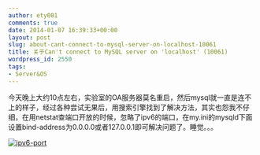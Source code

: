 ```yaml
---
author: ety001
comments: true
date: 2014-01-07 16:39:33+00:00
layout: post
slug: about-cant-connect-to-mysql-server-on-localhost-10061
title: 关于Can't connect to MySQL server on 'localhost' (10061)
wordpress_id: 2550
tags:
- Server&OS
---
```


今天晚上大约10点左右，实验室的OA服务器莫名重启，然后mysql就一直是连不上的样子，经过各种尝试无果后，用搜索引擎找到了解决方法，其实也怨我不仔细，在用netstat查端口开放的时候，忽略了ipv6的端口，在my.ini的mysqld下面设置bind-address为0.0.0.0或者127.0.0.1即可解决问题了。睡觉。。。

[![ipv6-port](/img/2014/01/QQ20140108-1-300x13.png)](/img/2014/01/QQ20140108-1.png)

